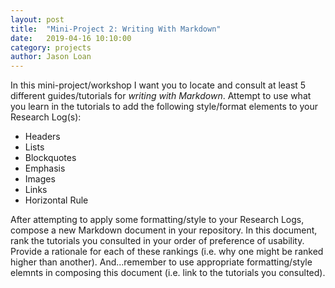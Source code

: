 ```yaml
---
layout: post
title:  "Mini-Project 2: Writing With Markdown" 
date:   2019-04-16 10:10:00
category: projects
author: Jason Loan 
---
```


In this mini-project/workshop I want you to locate and consult at least 5 different guides/tutorials for *writing with Markdown*. Attempt to use what you learn in the tutorials to add the following style/format elements to your Research Log(s):

* Headers
* Lists
* Blockquotes
* Emphasis
* Images
* Links
* Horizontal Rule

After attempting to apply some formatting/style to your Research Logs, compose a new Markdown document in your repository. In this document, rank the tutorials you consulted in your order of preference of usability. Provide a rationale for each of these rankings (i.e. why one might be ranked higher than another). And...remember to use appropriate formatting/style elemnts in composing this document (i.e. link to the tutorials you consulted).
